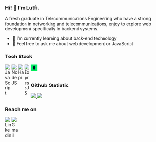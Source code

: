 ### Hi! 👋 I'm Lutfi.

A fresh graduate in Telecommunications Engineering who have a strong foundation in networking and telecommunications, enjoy to explore web development specifically in backend systems.

- 🌱 I’m currently learning about back-end technology
- 💬 Feel free to ask me about web development or JavaScript

### Tech Stack

<a href="#"><img align="left" alt="JavaScript" title="JavaScript" width="21px" src="https://upload.wikimedia.org/wikipedia/commons/9/99/Unofficial_JavaScript_logo_2.svg" /></a>
<a href="https://nodejs.org/"><img align="left" alt="NodeJS" title="NodeJS" width="21px" src="https://seeklogo.com/images/N/nodejs-logo-FBE122E377-seeklogo.com.png" /></a>
<a href="https://hapi.dev/"><img align="left" alt="Hapi" title="Hapi (NodeJS HTTP Framework)" width="21px" src="https://avatars.githubusercontent.com/u/3774533?s=200&v=4" /></a>
<a href="https://expressjs.com/"><img align="left" alt="ExpressJS" title="ExpressJS" width="21px" src="https://adware-technologies.s3.amazonaws.com/uploads/technology/thumbnail/20/express-js.png" /></a>
<a href="https://www.mongodb.com/"><img align="left" alt="MongoDB" title="MongoDB" width="21px" src="https://raw.githubusercontent.com/edent/SuperTinyIcons/c754e642ab1eb7950904643f8393ee7d115a463f/images/svg/mongodb.svg" /></a>
<br>
<br>

### Github Statistic

<p align="left">
<a href="https://github.com/dimasmds">
  <img height="150em" src="https://github-readme-stats-eight-theta.vercel.app/api?username=lutfirz&show_icons=true&theme=algolia&include_all_commits=true&count_private=true"/>
  <img height="150em" src="https://github-readme-stats-eight-theta.vercel.app/api/top-langs/?username=lutfirz&layout=compact&langs_count=8&theme=algolia"/>
</a>
</p>

### Reach me on

<a href="https://linkedin.com/in/lutfi-razan/"><img align="left" alt="Linkedin" title="Linkedin" width="21px" src="https://cdn1.iconfinder.com/data/icons/logotypes/32/circle-linkedin-512.png" /></a>
<a href="https://mail.google.com/mail/?view=cm&fs=1&to=lutfirazan@gmail.com"><img align="left" alt="Gmail" title="Gmail" width="21px" src="https://upload.wikimedia.org/wikipedia/commons/thumb/7/7e/Gmail_icon_%282020%29.svg/1200px-Gmail_icon_%282020%29.svg.png" /></a>
